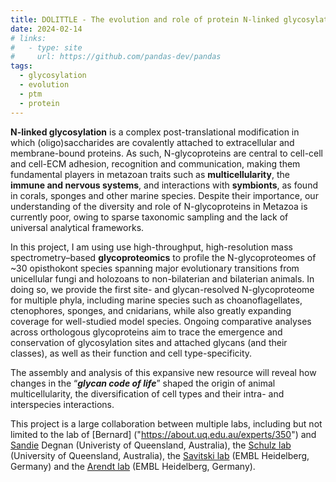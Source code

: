 ```yaml
---
title: DOLITTLE - The evolution and role of protein N-linked glycosylation in the animal tree
date: 2024-02-14
# links:
#   - type: site
#     url: https://github.com/pandas-dev/pandas
tags:
  - glycosylation
  - evolution
  - ptm
  - protein
---
```


**N-linked glycosylation** is a complex post-translational modification in which (oligo)saccharides are covalently attached to extracellular and membrane-bound proteins. As such, N-glycoproteins are central to cell-cell and cell-ECM adhesion, recognition and communication, making them fundamental players in metazoan traits such as **multicellularity**, the **immune and nervous systems**, and interactions with **symbionts**, as found in corals, sponges and other marine species. Despite their importance, our understanding of the diversity and role of N-glycoproteins in Metazoa is currently poor, owing to sparse taxonomic sampling and the lack of universal analytical frameworks.

In this project, I am using use high-throughput, high-resolution mass spectrometry–based **glycoproteomics** to profile the N-glycoproteomes of ~30 opisthokont species spanning major evolutionary transitions from unicellular fungi and holozoans to non-bilaterian and bilaterian animals. In doing so, we provide the first site- and glycan-resolved N-glycoproteome for multiple phyla, including marine species such as choanoflagellates, ctenophores, sponges, and cnidarians, while also greatly expanding coverage for well-studied model species. Ongoing comparative analyses across orthologous glycoproteins aim to trace the emergence and conservation of glycosylation sites and attached glycans (and their classes), as well as their function and cell type-specificity.

The assembly and analysis of this expansive new resource will reveal how changes in the “***glycan code of life***” shaped the origin of animal multicellularity, the diversification of cell types and their intra- and interspecies interactions.

This project is a large collaboration between multiple labs, including but not limited to the lab of [Bernard] ("https://about.uq.edu.au/experts/350") and [Sandie]("https://about.uq.edu.au/experts/724") Degnan (Univeristy of Queensland, Australia), the [Schulz lab]("https://about.uq.edu.au/experts/760") (University of Queensland, Australia), the [Savitski lab]("https://www.embl.org/groups/savitski/") (EMBL Heidelberg, Germany) and the [Arendt lab]("https://www.embl.org/groups/arendt/") (EMBL Heidelberg, Germany).

<!--more-->
